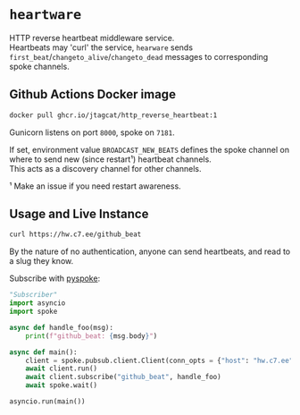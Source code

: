 # `heartware`
HTTP reverse heartbeat middleware service.  
Heartbeats may 'curl' the service, `hearware` sends `first_beat`/`changeto_alive`/`changeto_dead` messages to corresponding spoke channels.

## Github Actions Docker image
```sh
docker pull ghcr.io/jtagcat/http_reverse_heartbeat:1
```
Gunicorn listens on port `8000`, spoke on `7181`.

If set, environment value `BROADCAST_NEW_BEATS` defines the spoke channel on where to send new (since restart¹) heartbeat channels.  
This acts as a discovery channel for other channels.

¹ Make an issue if you need restart awareness.

## Usage and Live Instance
```sh
curl https://hw.c7.ee/github_beat
```

By the nature of no authentication, anyone can send heartbeats, and read  to a slug they know.

Subscribe with [pyspoke](https://gitlab.com/samflam/pyspoke):
```py
"Subscriber"
import asyncio
import spoke

async def handle_foo(msg):
    print(f"github_beat: {msg.body}")

async def main():
    client = spoke.pubsub.client.Client(conn_opts = {"host": "hw.c7.ee"})
    await client.run()
    await client.subscribe("github_beat", handle_foo)
    await spoke.wait()

asyncio.run(main())
```

